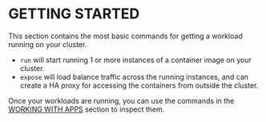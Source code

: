 # <strong>GETTING STARTED</strong>

This section contains the most basic commands for getting a workload
running on your cluster.

- `run` will start running 1 or more instances of a container image on your cluster.
- `expose` will load balance traffic across the running instances, and can create a HA proxy for accessing the containers from outside the cluster.

Once your workloads are running, you can use the commands in the
[WORKING WITH APPS](#-strong-working-with-apps-strong-) section to
inspect them.
